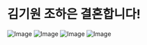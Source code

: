 # 김기원 조하은 결혼합니다!

![Image](https://github.com/user-attachments/assets/f989f182-d1ee-425f-b3ac-4199a3c248d0)
![Image](https://github.com/user-attachments/assets/956b214f-29ca-4f72-b716-0d6a99e733cd)
![Image](https://github.com/user-attachments/assets/74d5bd4d-86dc-4d31-b8c6-dda919ed7a01)
![Image](https://github.com/user-attachments/assets/919f2ac5-3a85-4906-b0f5-768363ebf553)
